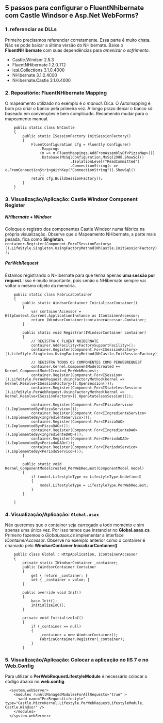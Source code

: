 ## 5 passos para configurar o FluentNhibernate com Castle Windsor e Asp.Net WebForms?

### 1. referenciar as DLLs
Primeiro precisamos referenciar corretamente. 
Essa parte é muito chata. Não se pode baixar a última versão do NHibernate. 
Baixe o **FluentNHibernate** com suas dependências para *amenizar o sofrimento*.

* Castle.Windsor                 2.5.3
* FluentNHibernate               1.2.0.712
* Iesi.Collections               3.1.0.4000
* NHibernate                     3.1.0.4000
* NHibernate.Castle              3.1.0.4000
	
	
### 2. Repositório: FluentNHibernate Mapping
O mapeamento utilizado no exemplo é o *manual*.
Dica: O Automapping é bom pra criar o banco pela primeira vez. 
A longo prazo deixar o banco só baseado em convenções é bem
complicado. Recomendo mudar para o mapeamento manual.

```
    public static class NhCastle
    {
        public static ISessionFactory InitSessionFactory()
        {
            FluentConfiguration cfg = Fluently.Configure()
                .Mappings
                (m => m.FluentMappings.AddFromAssemblyOf<PizzaMap>())
                .Database(MsSqlConfiguration.MsSql2008.ShowSql()
                              .IsolationLevel("ReadCommitted")
                              .ConnectionString(c => c.FromConnectionStringWithKey("ConnectionString")).ShowSql()
                );
            return cfg.BuildSessionFactory();
        }
    }
```


### 3. Visualização/Aplicação: Castle Windsor Component Register

##### NHibernate + Windsor #####
Coloque o registro dos componentes Castle Windsor numa fábrica na própria 
visualização.
Observe que o Mapeamento NHibernate, a parte mais pesada, fica como **Singleton**.
`container.Register(Component.For<ISessionFactory>().LifeStyle.Singleton.UsingFactoryMethod(NhCastle.InitSessionFactory));`

##### PerWebRequest #####
Estamos registrando o NHibernate para que tenha apenas **uma sessão por request**.
Isso é muito importante, pois senão o NHibernate sempre vai voltar o mesmo objeto da memória.


```
    public static class FabricaContainer
    {
        public static WindsorContainer InicializarContainer()
        {
            var containerAccessor = HttpContext.Current.ApplicationInstance as IContainerAccessor;
            return (WindsorContainer)containerAccessor.Container;
        }

        public static void Registrar(IWindsorContainer container)
        {
            // REGISTRA O FLUENT NHIBERNATE
            container.AddFacility<FactorySupportFacility>();
            container.Register(Component.For<ISessionFactory>().LifeStyle.Singleton.UsingFactoryMethod(NhCastle.InitSessionFactory));

            // REGISTRA TODOS OS COMPONENTES COMO PERWEBREQUEST
            container.Kernel.ComponentModelCreated += Kernel_ComponentModelCreated_PerWebRequest;
            container.Register(Component.For<ISession>().LifeStyle.PerWebRequest.UsingFactoryMethod(kernel => kernel.Resolve<ISessionFactory>().OpenSession()));
            container.Register(Component.For<IStatelessSession>().LifeStyle.PerWebRequest.UsingFactoryMethod(kernel => kernel.Resolve<ISessionFactory>().OpenStatelessSession()));

            container.Register(Component.For<IPizzaServico>().ImplementedBy<PizzaServico>());
            container.Register(Component.For<IIngredienteServico>().ImplementedBy<IngredienteServico>());
            container.Register(Component.For<IPizzaDAO>().ImplementedBy<PizzaDAO>());
            container.Register(Component.For<IIngredienteDAO>().ImplementedBy<IngredienteDAO>());
            container.Register(Component.For<IPeriodoDAO>().ImplementedBy<PeriodoDAO>());
            container.Register(Component.For<IPeriodoServico>().ImplementedBy<PeriodoServico>());
        }

        public static void Kernel_ComponentModelCreated_PerWebRequest(ComponentModel model)
        {
            if (model.LifestyleType == LifestyleType.Undefined)
            {
                model.LifestyleType = LifestyleType.PerWebRequest;
            }
        }

    }
```


### 4. Visualização/Aplicação: `Global.asax`
Não queremos que o container seja carregado a todo momento e sim apenas uma 
única vez. Por isso temos que instanciar no **Global.asax.cs**.
Primeiro fazemos o *Global.asax.cs* implementar a interface *IContainerAccessor*.
Observe no exemplo anterior como o container é chamado pelo **WindsorContainer InicializarContainer()**

```
    public class Global : HttpApplication, IContainerAccessor
    {
        private static IWindsorContainer _container;
        public IWindsorContainer Container
        {
            get { return _container; }
            set { _container = value; }
        }

        public override void Init()
        {
            base.Init();
            InitializeIoC();
        }

        private void InitializeIoC()
        {
            if (_container == null)
            {
                _container = new WindsorContainer();
                FabricaContainer.Registrar(_container);
            }
        }
```

### 5. Visualização/Aplicação: Colocar a aplicação no IIS 7 e no Web.Config
Para utilizar o **PerWebRequestLifestyleModule** é necessário colocar 
o código abaixo no **web.config**.

```
  <system.webServer>
    <modules runAllManagedModulesForAllRequests="true" >
      <add name="PerRequestLifestyle" type="Castle.MicroKernel.Lifestyle.PerWebRequestLifestyleModule, Castle.Windsor" />
    </modules>
  </system.webServer>
```

